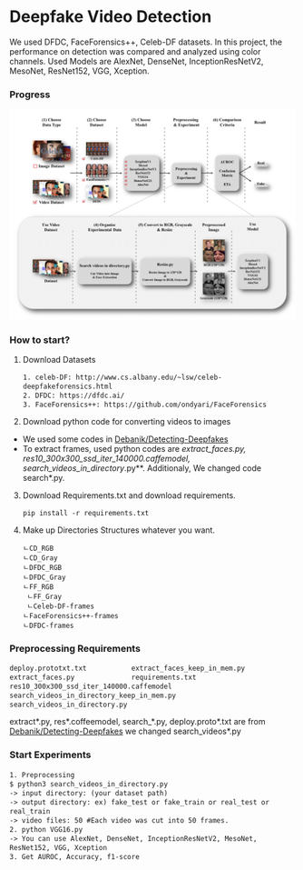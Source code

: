 # Deepfake Video Detection

We used DFDC, FaceForensics++, Celeb-DF datasets.
In this project, the performance on detection was compared and analyzed using color channels.
Used Models are AlexNet, DenseNet, InceptionResNetV2, MesoNet, ResNet152, VGG, Xception.

### Progress

![Progress](./progress.png)

### How to start?

1. Download Datasets

   ```
   1. celeb-DF: http://www.cs.albany.edu/~lsw/celeb-deepfakeforensics.html
   2. DFDC: https://dfdc.ai/
   3. FaceForensics++: https://github.com/ondyari/FaceForensics
   ```

2. Download python code for converting videos to images

- We used some codes in [Debanik/Detecting-Deepfakes](https://github.com/Debanik/Detecting-Deepfakes)
- To extract frames, used python codes are
  **extract_faces*.py, res10_300x300_ssd_iter_140000.caffemodel, search_videos_in_directory*.py**.
  Additionaly, We changed code search\*.py.

3. Download Requirements.txt and download requirements.

   ```
   pip install -r requirements.txt
   ```

4. Make up Directories Structures whatever you want.
   ```
   ㄴCD_RGB
   ㄴCD_Gray
   ㄴDFDC_RGB
   ㄴDFDC_Gray
   ㄴFF_RGB
    ㄴFF_Gray
    ㄴCeleb-DF-frames
   ㄴFaceForensics++-frames
   ㄴDFDC-frames
   ```
   <div></div>

### Preprocessing Requirements

```
deploy.prototxt.txt           extract_faces_keep_in_mem.py
extract_faces.py              requirements.txt
res10_300x300_ssd_iter_140000.caffemodel
search_videos_in_directory_keep_in_mem.py
search_videos_in_directory.py
```

extract*.py, res*.coffeemodel, search\_\*.py, deploy.proto\*.txt are from [Debanik/Detecting-Deepfakes](https://github.com/Debanik/Detecting-Deepfakes)
we changed search_videos\*.py

### Start Experiments
```
1. Preprocessing 
$ python3 search_videos_in_directory.py
-> input directory: (your dataset path)
-> output directory: ex) fake_test or fake_train or real_test or real_train 
-> video files: 50 #Each video was cut into 50 frames.
2. python VGG16.py
-> You can use AlexNet, DenseNet, InceptionResNetV2, MesoNet, ResNet152, VGG, Xception
3. Get AUROC, Accuracy, f1-score
```
